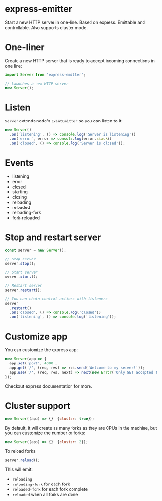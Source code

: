 express-emitter
===

Start a new HTTP server in one-line. Based on express. Emittable and controllable. Also supports cluster mode.

# One-liner

Create a new HTTP server that is ready to accept incoming connections in one line:

```js
import Server from 'express-emitter';

// Launches a new HTTP server
new Server();
```

# Listen

`Server` extends node's `EventEmitter` so you can listen to it:

```js
new Server()
  .on('listening', () => console.log('Server is listening'))
  .on('error', error => console.log(error.stack))
  .on('closed', () => console.log('Server is closed'));
```

# Events

- listening
- error
- closed
- starting
- closing
- reloading
- reloaded
- reloading-fork
- fork-reloaded

# Stop and restart server

```js
const server = new Server();

// Stop server
server.stop();

// Start server
server.start();

// Restart server
server.restart();

// You can chain control actions with listeners
server
  .restart()
  .on('closed', () => console.log('closed'))
  .on('listening', () => console.log('listening'));
```

# Customize app

You can customize the express app:

```js
new Server(app => {
  app.set('port', 4000);
  app.get('/', (req, res) => res.send('Welcome to my server!'));
  app.use('/', (req, res, next) => next(new Error('Only GET accepted !')));
});
```

Checkout express documentation for more.

# Cluster support

```js
new Server((app) => {}, {cluster: true});
```

By default, it will create as many forks as they are CPUs in the machine, but you can customize the number of forks:

```js
new Server((app) => {}, {cluster: 2});
```

To reload forks:

```js
server.reload();
```

This will emit:

- `reloading`
- `reloading-fork` for each fork
- `reloaded-fork` for each fork complete
- `reloaded` when all forks are done
